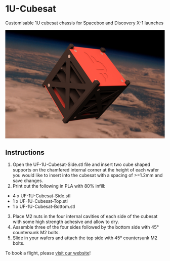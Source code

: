 # 1U-Cubesat
Customisable 1U cubesat chassis for Spacebox and Discovery X-1 launches

![alt text](https://raw.githubusercontent.com/United-Frontiers/1U-Cubesat/master/cubesat-preview.jpg)

## Instructions
1. Open the UF-1U-Cubesat-Side.stl file and insert two cube shaped supports on the chamfered internal corner at the height of each wafer you would like to insert into the cubesat with a spacing of >=1.2mm and save changes.
2. Print out the following in PLA with 80% infill:
- 4 x UF-1U-Cubesat-Side.stl
- 1 x UF-1U-Cubesat-Top.stl
- 1 x UF-1U-Cubesat-Bottom.stl
3. Place M2 nuts in the four internal cavities of each side of the cubesat with some high strength adhesive and allow to dry.
4. Assemble three of the four sides followed by the bottom side with 45° countersunk M2 bolts.
5. Slide in your wafers and attach the top side with 45° countersunk M2 bolts.

To book a flight, please [visit our website](https://www.unitedfrontiers.space "United Frontiers")!
